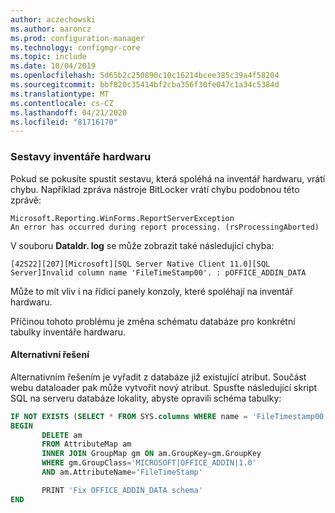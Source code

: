 ```yaml
---
author: aczechowski
ms.author: aaroncz
ms.prod: configuration-manager
ms.technology: configmgr-core
ms.topic: include
ms.date: 10/04/2019
ms.openlocfilehash: 5d65b2c250890c10c16214bcee385c39a4f58204
ms.sourcegitcommit: bbf820c35414bf2cba356f30fe047c1a34c5384d
ms.translationtype: MT
ms.contentlocale: cs-CZ
ms.lasthandoff: 04/21/2020
ms.locfileid: "81716170"
---
```

### <a name="hardware-inventory-reports"></a><a name="ki_hinv"></a>Sestavy inventáře hardwaru

<!--5468413-->
Pokud se pokusíte spustit sestavu, která spoléhá na inventář hardwaru, vrátí chybu. Například zpráva nástroje BitLocker vrátí chybu podobnou této zprávě:

```
Microsoft.Reporting.WinForms.ReportServerException
An error has occurred during report processing. (rsProcessingAborted)
```

V souboru **Dataldr. log** se může zobrazit také následující chyba:

`[42S22][207][Microsoft][SQL Server Native Client 11.0][SQL Server]Invalid column name 'FileTimeStamp00'. : pOFFICE_ADDIN_DATA`

Může to mít vliv i na řídicí panely konzoly, které spoléhají na inventář hardwaru.

Příčinou tohoto problému je změna schématu databáze pro konkrétní tabulky inventáře hardwaru.

#### <a name="workaround"></a>Alternativní řešení

Alternativním řešením je vyřadit z databáze již existující atribut. Součást webu dataloader pak může vytvořit nový atribut. Spusťte následující skript SQL na serveru databáze lokality, abyste opravili schéma tabulky:

``` SQL
IF NOT EXISTS (SELECT * FROM SYS.columns WHERE name = 'FileTimestamp00' AND object_id = OBJECT_ID('OFFICE_ADDIN_DATA'))
BEGIN
       DELETE am
       FROM AttributeMap am
       INNER JOIN GroupMap gm ON am.GroupKey=gm.GroupKey
       WHERE gm.GroupClass='MICROSOFT|OFFICE_ADDIN|1.0'
       AND am.AttributeName='FileTimeStamp'

       PRINT 'Fix OFFICE_ADDIN_DATA schema'
END
```
